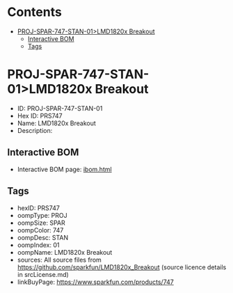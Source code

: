 



Contents
========

* [PROJ-SPAR-747-STAN-01>LMD1820x Breakout](#proj-spar-747-stan-01lmd1820x-breakout)
	* [Interactive BOM](#interactive-bom)
	* [Tags](#tags)

# PROJ-SPAR-747-STAN-01>LMD1820x Breakout

- ID: PROJ-SPAR-747-STAN-01
- Hex ID: PRS747
- Name: LMD1820x Breakout
- Description: 

## Interactive BOM

- Interactive BOM page: [ibom.html](kicad/bom/ibom.html)

## Tags

- hexID: PRS747
- oompType: PROJ
- oompSize: SPAR
- oompColor: 747
- oompDesc: STAN
- oompIndex: 01
- oompName: LMD1820x Breakout
- sources: All source files from https://github.com/sparkfun/LMD1820x_Breakout (source licence details in srcLicense.md)
- linkBuyPage: https://www.sparkfun.com/products/747
